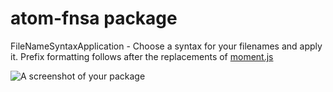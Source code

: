 # atom-fnsa package

FileNameSyntaxApplication - Choose a syntax for your filenames and apply it.
Prefix formatting follows after the replacements of [moment.js](https://momentjs.com/docs/#/displaying/format/)

![A screenshot of your package](https://f.cloud.github.com/assets/69169/2290250/c35d867a-a017-11e3-86be-cd7c5bf3ff9b.gif)

